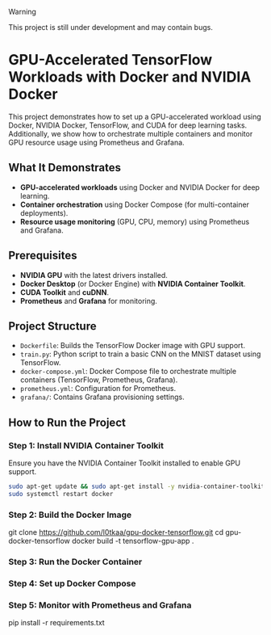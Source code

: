 >[!WARNING]
>This project is still under development and may contain bugs.

# GPU-Accelerated TensorFlow Workloads with Docker and NVIDIA Docker

This project demonstrates how to set up a GPU-accelerated workload using Docker, NVIDIA Docker, TensorFlow, and CUDA for deep learning tasks. Additionally, we show how to orchestrate multiple containers and monitor GPU resource usage using Prometheus and Grafana.

## What It Demonstrates
- **GPU-accelerated workloads** using Docker and NVIDIA Docker for deep learning.
- **Container orchestration** using Docker Compose (for multi-container deployments).
- **Resource usage monitoring** (GPU, CPU, memory) using Prometheus and Grafana.

## Prerequisites
- **NVIDIA GPU** with the latest drivers installed.
- **Docker Desktop** (or Docker Engine) with **NVIDIA Container Toolkit**.
- **CUDA Toolkit** and **cuDNN**.
- **Prometheus** and **Grafana** for monitoring.

## Project Structure
- `Dockerfile`: Builds the TensorFlow Docker image with GPU support.
- `train.py`: Python script to train a basic CNN on the MNIST dataset using TensorFlow.
- `docker-compose.yml`: Docker Compose file to orchestrate multiple containers (TensorFlow, Prometheus, Grafana).
- `prometheus.yml`: Configuration for Prometheus.
- `grafana/`: Contains Grafana provisioning settings.

## How to Run the Project

### Step 1: Install NVIDIA Container Toolkit
Ensure you have the NVIDIA Container Toolkit installed to enable GPU support.

```bash
sudo apt-get update && sudo apt-get install -y nvidia-container-toolkit
sudo systemctl restart docker
```

### Step 2: Build the Docker Image
git clone https://github.com/l0tkaa/gpu-docker-tensorflow.git
cd gpu-docker-tensorflow
docker build -t tensorflow-gpu-app .

### Step 3: Run the Docker Container

### Step 4: Set up Docker Compose

### Step 5: Monitor with Prometheus and Grafana

pip install -r requirements.txt
